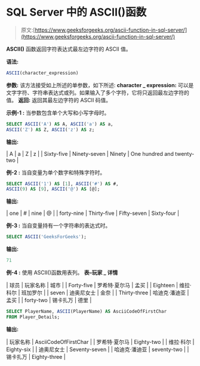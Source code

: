 # SQL Server 中的 ASCII()函数

> 原文:[https://www.geeksforgeeks.org/ascii-function-in-sql-server/](https://www.geeksforgeeks.org/ascii-function-in-sql-server/)

**ASCII()** 函数返回字符表达式最左边字符的 ASCII 值。

**语法:**

```sql
ASCII(character_expression)
```

**参数:**
该方法接受如上所述的单参数，如下所述:
**character _ expression:**
可以是文字字符、字符串表达式或列。如果输入了多个字符，它将只返回最左边字符的值。
**返回:**
返回其最左边字符的 ASCII 码值。

**示例-1 :**
当参数包含单个大写和小写字母时。

```sql
SELECT ASCII('A') AS A, ASCII('a') AS a,
ASCII('Z') AS Z, ASCII('z') AS z;
```

**输出:**

| A | a | Z | z |
| Sixty-five | Ninety-seven | Ninety | One hundred and twenty-two |

**例-2 :**
当自变量为单个数字和特殊字符时。

```sql
SELECT ASCII('1') AS [1], ASCII('#') AS #,
ASCII(9) AS [9], ASCII('@') AS [@]; 
```

**输出:**

| one | # | nine | @ |
| forty-nine | Thirty-five | Fifty-seven | Sixty-four |

**例-3 :**
当自变量持有一个字符串的表达式时。

```sql
SELECT ASCII('GeeksForGeeks');
```

**输出:**

```sql
71
```

**例-4 :**
使用 ASCII()函数用表列。
**表–玩家 _ 详情**

| 球员 | 玩家名称 | 城市 |
| Forty-five | 罗希特·夏尔马 | 孟买 |
| Eighteen | 维拉·科尔 | 班加罗尔 |
| seven | 迪奥尼女士 | 金奈 |
| Thirty-three | 哈迪克·潘迪亚 | 孟买 |
| forty-two | 锡卡扎万 | 德里 |

```sql
SELECT PlayerName, ASCII(PlayerName) AS AsciiCodeOfFirstChar
FROM Player_Details;
```

**输出:**

| 玩家名称 | AsciiCodeOfFirstChar |
| 罗希特·夏尔马 | Eighty-two |
| 维拉·科尔 | Eighty-six |
| 迪奥尼女士 | Seventy-seven |
| 哈迪克·潘迪亚 | seventy-two |
| 锡卡扎万 | Eighty-three |